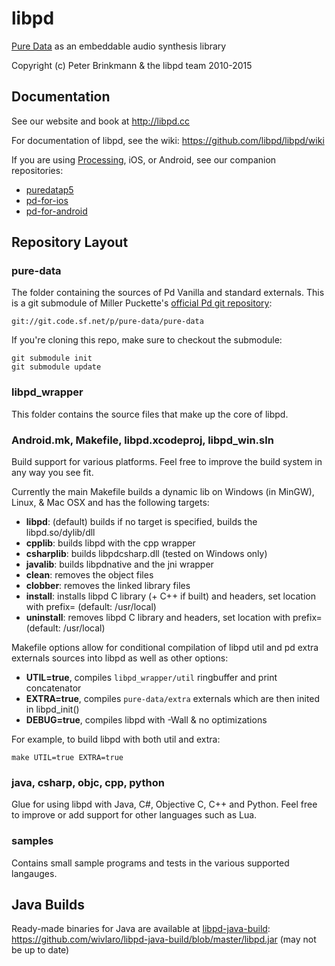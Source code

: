 libpd
=====

[Pure Data](http://puredata.info) as an embeddable audio synthesis library

Copyright (c) Peter Brinkmann & the libpd team 2010-2015

Documentation
-------------

See our website and book at <http://libpd.cc>

For documentation of libpd, see the wiki: <https://github.com/libpd/libpd/wiki>

If you are using [Processing](http://processing.org), iOS, or Android, see our companion repositories:

* [puredatap5](https://github.com/libpd/puredatap5)
* [pd-for-ios](https://github.com/libpd/pd-for-ios)
* [pd-for-android](https://github.com/libpd/pd-for-android)

Repository Layout
-----------------

### pure-data
  
The folder containing the sources of Pd Vanilla and standard externals. This is a git submodule of Miller Puckette's [official Pd git repository](http://sourceforge.net/p/pure-data/pure-data/ci/master/tree):

    git://git.code.sf.net/p/pure-data/pure-data 
	  
If you're cloning this repo, make sure to checkout the submodule:  
	  
	git submodule init
	git submodule update

### libpd_wrapper

This folder contains the source files that make up the core of libpd.

### Android.mk, Makefile, libpd.xcodeproj, libpd_win.sln

Build support for various platforms. Feel free to improve the build system in any way you see fit.
	  
Currently the main Makefile builds a dynamic lib on Windows (in MinGW), Linux, & Mac OSX and has the following targets: 	  
      
  - **libpd**: (default) builds if no target is specified, builds the libpd.so/dylib/dll
  - **cpplib**: builds libpd with the cpp wrapper
  - **csharplib**: builds libpdcsharp.dll (tested on Windows only)
  - **javalib**: builds libpdnative and the jni wrapper
  - **clean**: removes the object files
  - **clobber**: removes the linked library files
  - **install**: installs libpd C library (+ C++ if built) and headers, set location with prefix= (default: /usr/local)
  - **uninstall**: removes libpd C library and headers, set location with prefix= (default: /usr/local)
      
Makefile options allow for conditional compilation of libpd util and pd extra externals sources into libpd as well as other options:

  - **UTIL=true**, compiles `libpd_wrapper/util` ringbuffer and print concatenator
  - **EXTRA=true**, compiles `pure-data/extra` externals which are then inited in libpd_init()
  - **DEBUG=true**, compiles libpd with -Wall & no optimizations

For example, to build libpd with both util and extra:

    make UTIL=true EXTRA=true

### java, csharp, objc, cpp, python

Glue for using libpd with Java, C#, Objective C, C++ and Python. Feel free to improve or add support for other languages such as Lua.

### samples

Contains small sample programs and tests in the various supported langauges.

Java Builds
-----------

Ready-made binaries for Java are available at [libpd-java-build](https://github.com/wivlaro/libpd-java-build): 
<https://github.com/wivlaro/libpd-java-build/blob/master/libpd.jar> (may not be up to date)

